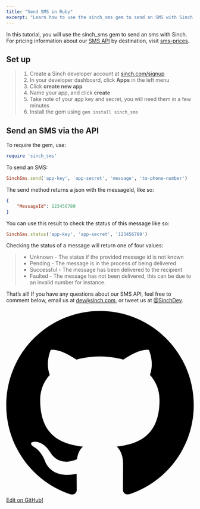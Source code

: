 ```yaml
---
title: "Send SMS in Ruby"
excerpt: "Learn how to use the sinch_sms gem to send an SMS with Sinch."
---
```

In this tutorial, you will use the sinch\_sms gem to send an sms with Sinch. For pricing information about our [SMS API](https://www.sinch.com/sms-api/) by destination, visit [sms-prices](http://www.sinch.com/pricing/sms-prices/).

## Set up

> 1.  Create a Sinch developer account at [sinch.com/signup](https://portal.sinch.com/#/signup)
> 2.  In your developer dashboard, click **Apps** in the left menu
> 3.  Click **create new app**
> 4.  Name your app, and click **create**
> 5.  Take note of your app key and secret, you will need them in a few minutes
> 6.  Install the gem using `gem install sinch_sms`

## Send an SMS via the API

To require the gem, use:

```ruby
require 'sinch_sms'
```

To send an SMS:

```ruby
SinchSms.send('app-key', 'app-secret', 'message', 'to-phone-number')
```

The send method returns a json with the messageId, like so:

```json
{
    "MessageId": 123456789
}
```

You can use this result to check the status of this message like so:

```ruby
SinchSms.status('app-key', 'app-secret', '123456789')
```

Checking the status of a message will return one of four values:

>   - Unknown - The status if the provided message id is not known
>   - Pending - The message is in the process of being delivered
>   - Successful - The message has been delivered to the recipient
>   - Faulted - The message has not been delivered, this can be due to an invalid number for instance.

That’s all\! If you have any questions about our SMS API, feel free to comment below, email us at <dev@sinch.com>, or tweet us at [@SinchDev](http://www.twitter.com/sinchdev).

<a class="gitbutton pill" target="_blank" href="https://github.com/sinch/docs/blob/master/docs/tutorials/ruby/send-sms-in-ruby.md">
                        <span class="icon medium">
                            <svg xmlns="http://www.w3.org/2000/svg" role="img" viewBox="0 0 24 24"><title>GitHub icon</title><path d="M 12 0.297 c -6.63 0 -12 5.373 -12 12 c 0 5.303 3.438 9.8 8.205 11.385 c 0.6 0.113 0.82 -0.258 0.82 -0.577 c 0 -0.285 -0.01 -1.04 -0.015 -2.04 c -3.338 0.724 -4.042 -1.61 -4.042 -1.61 C 4.422 18.07 3.633 17.7 3.633 17.7 c -1.087 -0.744 0.084 -0.729 0.084 -0.729 c 1.205 0.084 1.838 1.236 1.838 1.236 c 1.07 1.835 2.809 1.305 3.495 0.998 c 0.108 -0.776 0.417 -1.305 0.76 -1.605 c -2.665 -0.3 -5.466 -1.332 -5.466 -5.93 c 0 -1.31 0.465 -2.38 1.235 -3.22 c -0.135 -0.303 -0.54 -1.523 0.105 -3.176 c 0 0 1.005 -0.322 3.3 1.23 c 0.96 -0.267 1.98 -0.399 3 -0.405 c 1.02 0.006 2.04 0.138 3 0.405 c 2.28 -1.552 3.285 -1.23 3.285 -1.23 c 0.645 1.653 0.24 2.873 0.12 3.176 c 0.765 0.84 1.23 1.91 1.23 3.22 c 0 4.61 -2.805 5.625 -5.475 5.92 c 0.42 0.36 0.81 1.096 0.81 2.22 c 0 1.606 -0.015 2.896 -0.015 3.286 c 0 0.315 0.21 0.69 0.825 0.57 C 20.565 22.092 24 17.592 24 12.297 c 0 -6.627 -5.373 -12 -12 -12" /></svg>
                        </span>
                        Edit on GitHub!</a>